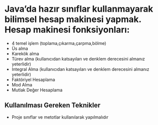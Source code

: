# Java’da hazır sınıflar kullanmayarak bilimsel hesap makinesi yapmak. Hesap makinesi fonksiyonları:

   - 4 temel işlem (toplama,çıkarma,çarpma,bölme)
   - Üs alma
   - Karekök alma
   - Türev alma (kullanıcıdan katsayıları ve denklem derecesini almanız yeterlidir)
   - Integral Alma (kullanıcıdan katsayıları ve denklem derecesini almanız yeterlidir)
   - Faktöriyel Hesaplama
   - Mod Alma
   - Mutlak Değer Hesaplama

## Kullanılması Gereken Teknikler

   - Proje sınıflar ve metotlar kullanılarak yapılmalıdır